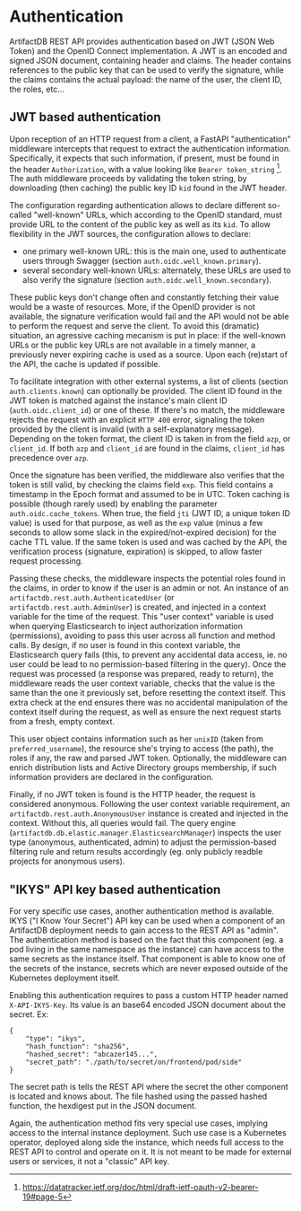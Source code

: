 # Authentication

ArtifactDB REST API provides authentication based on JWT (JSON Web Token) and the OpenID Connect implementation. A JWT
is an encoded and signed JSON document, containing header and claims. The header contains references to the public key
that can be used to verify the signature, while the claims contains the actual payload: the name of the user, the client
ID, the roles, etc...

## JWT based authentication

Upon reception of an HTTP request from a client, a FastAPI "authentication" middleware intercepts that request to extract the
authentication information. Specifically, it expects that such information, if present, must be found in the header
`Authorization`, with a value looking like `Bearer token_string` [^1]. The auth middleware proceeds by validating the
token string, by downloading (then caching) the public key ID `kid` found in the JWT header.

The configuration regarding authentication allows to declare different so-called "well-known" URLs, which according to
the OpenID standard, must provide URL to the content of the public key as well as its `kid`. To allow flexibility in the
JWT sources, the configuration allows to declare:

- one primary well-known URL: this is the main one, used to authenticate users through Swagger (section
  `auth.oidc.well_known.primary`).
- several secondary well-known URLs: alternately, these URLs are used to also verify the signature (section
  `auth.oidc.well_known.secondary`).

These public keys don't change often and constantly fetching their value would be a waste of resources. More, if the
OpenID provider is not available, the signature verification would fail and the API would not be able to perform the
request and serve the client. To avoid this (dramatic) situation, an agressive caching mecanism is put in place: if the
well-known URLs or the public key URLs are not available in a timely manner, a previously never expiring cache is used
as a source. Upon each (re)start of the API, the cache is updated if possible.

To facilitate integration with other external systems, a list of clients (section `auth.clients.known`) can optionally
be provided. The client ID found in the JWT token is matched against the instance's main client ID
(`auth.oidc.client_id`) or one of these. If there's no match, the middleware rejects the request with an explicit `HTTP
400` error, signaling the token provided by the client is invalid (with a self-explanatory message). Depending on the
token format, the client ID is taken in from the field `azp`, or `client_id`. If both `azp` and `client_id` are found in
the claims, `client_id` has precedence over `azp`.

Once the signature has been verified, the middleware also verifies that the token is still valid, by checking the claims
field `exp`. This field contains a timestamp in the Epoch format and assumed to be in UTC. Token caching is possible
(though rarely used) by enabling the parameter `auth.oidc.cache_tokens`. When true, the field `jti` (JWT ID, a unique
token ID value) is used for that purpose, as well as the `exp` value (minus a few seconds to allow some slack in the
expired/not-expired decision) for the cache TTL value. If the same token is used and was cached by the API, the
verification process (signature, expiration) is skipped, to allow faster request processing.

Passing these checks, the middleware inspects the potential roles found in the claims, in order to know if the user is
an admin or not. An instance of an `artifactdb.rest.auth.AuthenticatedUser` (or `artifactdb.rest.auth.AdminUser`) is
created, and injected in a context variable for the time of the request. This "user context" variable is used when
querying Elasticsearch to inject authorization information (permissions), avoiding to pass this user across all function
and method calls. By design, if no user is found in this context variable, the Elasticsearch query fails (this, to
prevent any accidental data access, ie. no user could be lead to no permission-based filtering in the query). Once the
request was processed (a response was prepared, ready to return), the middleware reads the user context variable, checks
that the value is the same than the one it previously set, before resetting the context itself. This extra check at the
end ensures there was no accidental manipulation of the context itself during the request, as well as ensure the next
request starts from a fresh, empty context.

This user object contains information such as her `unixID` (taken from `preferred_username`), the resource she's trying
to access (the path), the roles if any, the raw and parsed JWT token. Optionally, the middleware can enrich distribution
lists and Active Directory groups membership, if such information providers are declared in the configuration.

Finally, if no JWT token is found is the HTTP header, the request is considered anonymous. Following the user context
variable requirement, an `artifactdb.rest.auth.AnonymousUser` instance is created and injected in the context. Without
this, all queries would fail. The query engine (`artifactdb.db.elastic.manager.ElasticsearchManager`) inspects the user
type (anonymous, authenticated, admin) to adjust the permission-based filtering rule and return results accordingly (eg.
only publicly readble projects for anonymous users).

[^1]: https://datatracker.ietf.org/doc/html/draft-ietf-oauth-v2-bearer-19#page-5


## "IKYS" API key based authentication

For very specific use cases, another authentication method is available. IKYS ("I Know Your Secret") API key can be used
when a component of an ArtifactDB deployment needs to gain access to the REST API as "admin". The authentication method
is based on the fact that this component (eg. a pod living in the same namespace as the instance) can have access to the
same secrets as the instance itself. That component is able to know one of the secrets of the instance, secrets which
are never exposed outside of the Kubernetes deployment itself.

Enabling this authentication requires to pass a custom HTTP header named `X-API-IKYS-Key`. Its value is an base64
encoded JSON document about the secret. Ex:

```
{
    "type": "ikys",
    "hash_function": "sha256",
    "hashed_secret": "abcazer145...",
    "secret_path": "./path/to/secret/on/frontend/pod/side"
}
```

The secret path is tells the REST API where the secret the other component is located and knows about. The file hashed
using the passed hashed function, the hexdigest put in the JSON document.

Again, the authentication method fits very special use cases, implying access to the internal instance deployment. Such
use case is a Kubernetes operator, deployed along side the instance, which needs full access to the REST API to control
and operate on it. It is not meant to be made for external users or services, it not a "classic" API key.
